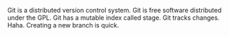 Git is a distributed version control system.
Git is free software distributed under the GPL.
Git has a mutable index called stage.
Git tracks changes.
Haha.
Creating a new branch is quick.